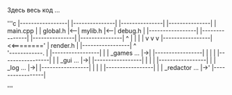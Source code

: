  Здесь весь код ...
 
'''c
|-----------------|   |---------------|   |---------------|   |---------------|
| main.cpp        |   | global.h      |<--| mylib.h       |<--| debug.h       |
|-----------------|   |---------------|   |---------------|   |---------------|
        ^                   |  |  |
        |                   v  v  v
|-----------------|     <<========'
| render.h        |
|-----------------|
        ^         
        '------------. 
                     | 
|-----------------|  | 
| _games    ...   |->|
|-----------------|  |
                     |
                     |
|-----------------|  |
| _gui      ...   |->|
|-----------------|  |
                     |
                     |
|-----------------|  |
| _log      ...   |->|
|-----------------|  |
                     |
                     |
|-----------------|  |
| _redactor ...   |->'
|-----------------|

'''

